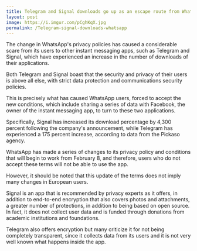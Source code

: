```yaml
---
title: Telegram and Signal downloads go up as an escape route from WhatsApp changes
layout: post
image: https://i.imgur.com/pCghKqX.jpg
permalink: /Telegram-signal-downloads-whatsapp
---
```


The change in WhatsApp's privacy policies has caused a considerable scare from its users to other instant messaging apps, such as Telegram and Signal, which have experienced an increase in the number of downloads of their applications. 

Both Telegram and Signal boast that the security and privacy of their users is above all else, with strict data protection and communications security policies. 

This is precisely what has caused WhatsApp users, forced to accept the new conditions, which include sharing a series of data with Facebook, the owner of the instant messaging app, to turn to these two applications.

Specifically, Signal has increased its download percentage by 4,300 percent following the company's announcement, while Telegram has experienced a 175 percent increase, according to data from the Pickaso agency. 

WhatsApp has made a series of changes to its privacy policy and conditions that will begin to work from February 8, and therefore, users who do not accept these terms will not be able to use the app. 

However, it should be noted that this update of the terms does not imply many changes in European users. 

Signal is an app that is recommended by privacy experts as it offers, in addition to end-to-end encryption that also covers photos and attachments, a greater number of protections, in addition to being based on open source. In fact, it does not collect user data and is funded through donations from academic institutions and foundations.

Telegram also offers encryption but many criticize it for not being completely transparent, since it collects data from its users and it is not very well known what happens inside the app.
